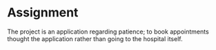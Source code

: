 # Assignment
The project is an application regarding patience; to book appointments thought the application rather than going to the hospital itself. 
